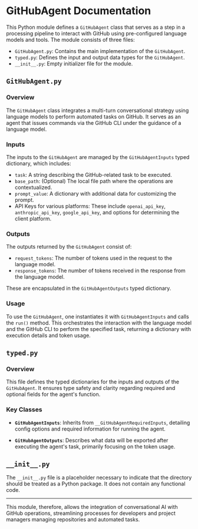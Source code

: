 # GitHubAgent Documentation

This Python module defines a `GitHubAgent` class that serves as a step in a processing pipeline to interact with GitHub using pre-configured language models and tools. The module consists of three files:

- `GitHubAgent.py`: Contains the main implementation of the `GitHubAgent`.
- `typed.py`: Defines the input and output data types for the `GitHubAgent`.
- `__init__.py`: Empty initializer file for the module.

## `GitHubAgent.py`

### Overview

The `GitHubAgent` class integrates a multi-turn conversational strategy using language models to perform automated tasks on GitHub. It serves as an agent that issues commands via the GitHub CLI under the guidance of a language model.

### Inputs

The inputs to the `GitHubAgent` are managed by the `GitHubAgentInputs` typed dictionary, which includes:

- `task`: A string describing the GitHub-related task to be executed.
- `base_path`: (Optional) The local file path where the operations are contextualized.
- `prompt_value`: A dictionary with additional data for customizing the prompt.
- API Keys for various platforms: These include `openai_api_key`, `anthropic_api_key`, `google_api_key`, and options for determining the client platform.

### Outputs

The outputs returned by the `GitHubAgent` consist of:

- `request_tokens`: The number of tokens used in the request to the language model.
- `response_tokens`: The number of tokens received in the response from the language model.

These are encapsulated in the `GitHubAgentOutputs` typed dictionary.

### Usage

To use the `GitHubAgent`, one instantiates it with `GitHubAgentInputs` and calls the `run()` method. This orchestrates the interaction with the language model and the GitHub CLI to perform the specified task, returning a dictionary with execution details and token usage.

## `typed.py`

### Overview

This file defines the typed dictionaries for the inputs and outputs of the `GitHubAgent`. It ensures type safety and clarity regarding required and optional fields for the agent's function.

### Key Classes

- **`GitHubAgentInputs`**: Inherits from `__GitHubAgentRequiredInputs`, detailing config options and required information for running the agent.
  
- **`GitHubAgentOutputs`**: Describes what data will be exported after executing the agent's task, primarily focusing on the token usage.

## `__init__.py`

The `__init__.py` file is a placeholder necessary to indicate that the directory should be treated as a Python package. It does not contain any functional code.

---

This module, therefore, allows the integration of conversational AI with GitHub operations, streamlining processes for developers and project managers managing repositories and automated tasks.
